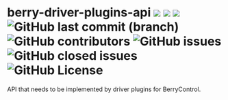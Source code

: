 # berry-driver-plugins-api ![](https://github.com/BerryControl/berry-driver-plugins-api/actions/workflows/node.js.yml/badge.svg) ![](https://img.shields.io/badge/dynamic/json?url=https%3A%2F%2Fraw.githubusercontent.com%2FBerryControl%2Fberry-driver-plugins-api%2Fmain%2Fpackage.json&query=%24.version&label=version) ![](https://img.shields.io/github/commit-activity/m/BerryControl/berry-driver-plugins-api) ![GitHub last commit (branch)](https://img.shields.io/github/last-commit/BerryControl/berry-driver-plugins-api/main) ![GitHub contributors](https://img.shields.io/github/contributors/BerryControl/berry-driver-plugins-api) ![GitHub issues](https://img.shields.io/github/issues/BerryControl/berry-driver-plugins-api) ![GitHub closed issues](https://img.shields.io/github/issues-closed/BerryControl/berry-driver-plugins-api) ![GitHub License](https://img.shields.io/github/license/BerryControl/berry-driver-plugins-api)

API that needs to be implemented by driver plugins for BerryControl.
